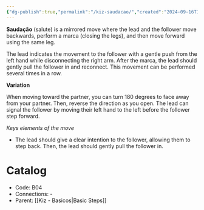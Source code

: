 ```yaml
---
{"dg-publish":true,"permalink":"/kiz-saudacao/","created":"2024-09-16T15:48:23.346-04:00","updated":"2024-09-26T11:38:54.140-04:00"}
---
```



**Saudação** (salute) is a mirrored move where the lead and the follower move backwards, perform a marca (closing the legs), and then move forward using the same leg.

The lead indicates the movement to the follower with a gentle push from the left hand while disconnecting the right arm. After the marca, the lead should gently pull the follower in and reconnect. This movement can be performed several times in a row.

**Variation**

When moving toward the partner, you can turn 180 degrees to face away from your partner. Then, reverse the direction as you open. The lead can signal the follower by moving their left hand to the left before the follower step forward.

*Keys elements of the move*
- The lead should give a clear intention to the follower, allowing them to step back. Then, the lead should gently pull the follower in.

# Catalog

- Code: B04
- Connections: -
- Parent: [[Kiz - Basicos\|Basic Steps]]